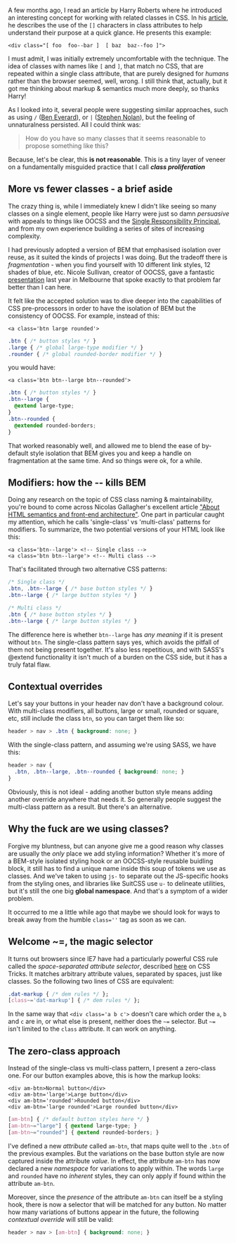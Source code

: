 A few months ago, I read an article by Harry Roberts where he introduced an interesting concept for working with related classes in CSS. In his [article](http://csswizardry.com/2014/05/grouping-related-classes-in-your-markup/), he describes the use of the `[]` characters in class attributes to help understand their purpose at a quick glance. He presents this example:

````markup
<div class="[ foo  foo--bar ]  [ baz  baz--foo ]">
````

I must admit, I was initially extremely uncomfortable with the technique. The idea of classes with names like `[` and `]`, that match no CSS, that are repeated within a single class attribute, that are purely designed for *humans* rather than the browser seemed, well, wrong. I still think that, actually, but it got me thinking about markup & semantics much more deeply, so thanks Harry!

As I looked into it, several people were suggesting similar approaches, such as using `/` ([Ben Everard](http://beneverard.co.uk/blog/using-slashes-within-the-html-class-attribute/)), or `|` ([Stephen Nolan](https://twitter.com/sn0lan/status/439384690680942592)), but the feeling of unnaturalness persisted. All I could think was:

> How do you have so many classes that it seems reasonable to propose something like this?

Because, let's be clear, this **is not reasonable**. This is a tiny layer of veneer on a fundamentally misguided practice that I call ***class proliferation***

## More vs fewer classes - a brief aside

The crazy thing is, while I immediately knew I didn't like seeing so many classes on a single element, people like Harry were just so damn *persuasive* with appeals to things like OOCSS and the [Single Responsibility Principal](http://csswizardry.com/2012/04/the-single-responsibility-principle-applied-to-css/), and from my own experience building a series of sites of increasing complexity.

I had previously adopted a version of BEM that emphasised isolation over reuse, as it suited the kinds of projects I was doing. But the tradeoff there is *fragmentation* - when you find yourself with 10 different link styles, 12 shades of blue, etc. Nicole Sullivan, creator of OOCSS, gave a fantastic [presentation](https://www.youtube.com/watch?v=0NDyopLKE1w) last year in Melbourne that spoke exactly to that problem far better than I can here.

It felt like the accepted solution was to dive deeper into the capabilities of CSS pre-processors in order to have the isolation of BEM but the consistency of OOCSS. For example, instead of this:

```markup
<a class='btn large rounded'>
```
```css
.btn { /* button styles */ }
.large { /* global large-type modifier */ }
.rounder { /* global rounded-border modifier */ }
```

you would have:

```markup
<a class='btn btn--large btn--rounded'>
```
```css
.btn { /* button styles */ }
.btn--large {
  @extend large-type;
}
.btn--rounded {
  @extended rounded-borders;
}
```

That worked reasonably well, and allowed me to blend the ease of by-default style isolation that BEM gives you and keep a handle on fragmentation at the same time. And so things were ok, for a while.

## Modifiers: how the -- kills BEM

Doing any research on the topic of CSS class naming & maintainability, you're bound to come across Nicolas Gallagher's excellent article ["About HTML semantics and front-end architecture"](http://nicolasgallagher.com/about-html-semantics-front-end-architecture/). One part in particular caught my attention, which he calls 'single-class' vs 'multi-class' patterns for modifiers. To summarize, the two potential versions of your HTML look like this:

```markup
<a class='btn--large'> <!-- Single class -->
<a class='btn btn--large'> <!-- Multi class -->
```

That's facilitated through two alternative CSS patterns:

```css
/* Single class */
.btn, .btn--large { /* base button styles */ }
.btn--large { /* large button styles */ }

/* Multi class */
.btn { /* base button styles */ }
.btn--large { /* large button styles */ }
```

The difference here is whether `btn--large` has *any meaning* if it is present without `btn`. The single-class pattern says yes, which avoids the pitfall of them not being present together. It's also less repetitious, and with SASS's @extend functionality it isn't much of a burden on the CSS side, but it has a truly fatal flaw.

## Contextual overrides

Let's say your buttons in your header nav don't have a background colour. With multi-class modifiers, all buttons, large or small, rounded or square, etc, still include the class `btn`, so you can target them like so:

```css
header > nav > .btn { background: none; }
```

With the single-class pattern, and assuming we're using SASS, we have this:

```css
header > nav {
  .btn, .btn--large, .btn--rounded { background: none; }
}
```

Obviously, this is not ideal - adding another button style means adding another override anywhere that needs it. So generally people suggest the multi-class pattern as a result. But there's an alternative.

## Why the fuck are we using classes?

Forgive my bluntness, but can anyone give me a good reason why classes are usually the *only* place we add styling information? Whether it's more of a BEM-style isolated styling hook or an OOCSS-style reusable buidling block, it still has to find a unique name inside this soup of tokens we use as classes. And we've taken to using `js-` to separate out the JS-specific hooks from the styling ones, and libraries like SuitCSS use `u-` to delineate utilities, but it's still the one big **global namespace**. And that's a symptom of a wider problem.

It occurred to me a little while ago that maybe we should look for ways to break away from the humble `class=''` tag as soon as we can.

## Welcome ~=, the magic selector

It turns out browsers since IE7 have had a particularly powerful CSS rule called the *space-separated attribute selector*, described [here](http://css-tricks.com/attribute-selectors/#rel-space) on CSS Tricks. It matches arbitrary attribute values, separated by spaces, just like classes. So the following two lines of CSS are equivalent:

```css
.dat-markup { /* dem rules */ };
[class~='dat-markup'] { /* dem rules */ };
```

In the same way that `<div class='a b c'>` doesn't care which order the `a`, `b` and `c` are in, or what else is present, neither does the `~=` selector. But `~=` isn't limited to the `class` attribute. It can work on anything.

## The zero-class approach

Instead of the single-class vs multi-class pattern, I present a zero-class one. For our button examples above, this is how the markup looks:

```markup
<div am-btn>Normal button</div>
<div am-btn='large'>Large button</div>
<div am-btn='rounded'>Rounded button</div>
<div am-btn='large rounded'>Large rounded button</div>
```
``` css
[am-btn] { /* default button styles here */ }
[am-btn~="large"] { @extend large-type; }
[am-btn~="rounded"] { @extend rounded-borders; }
```

I've defined a new *attribute* called `am-btn`, that maps quite well to the `.btn` of the previous examples. But the variations on the base button style are now captured inside the attribute *value*. In effect, the attribute `am-btn` has now declared a new *namespace* for variations to apply within. The words `large` and `rounded` have no *inherent* styles, they can only apply if found within the attribute `am-btn`.

Moreover, since the *presence* of the attribute `am-btn` can itself be a styling hook, there is now a selector that will be matched for any button. No matter how many variations of buttons appear in the future, the following *contextual override* will still be valid:

```css
header > nav > [am-btn] { background: none; }
```
